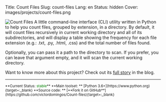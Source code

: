 Title: Count Files
Slug: count-files
Lang: en
Status: hidden
Cover: images/projects/count-files.png

![Count Files]({filename}/images/projects/count-files.png)
A little command-line interface (CLI) utility written in Python to help you count files, grouped by extension, in a directory. By default, it will count files recursively in current working directory and all of its subdirectories, and will display a table showing the frequency for each file extension (e.g.: .txt, .py, .html, .css) and the total number of files found.

Optionally, you can pass it a path to the directory to scan. If you prefer, you can leave that argument empty, and it will scan the current working directory.

Want to know more about this project? Check out its [full story]({filename}/articles/2018/2018-05-01_new_project_count_files.md) in the blog.

<hr>

<small>
**Current Status: <span style="color:green">stable</span>**  
**Main toolset: ** [Python 3.6+](https://www.python.org){target=:_blank}  
**Source code: ** [**Fork it on GitHub**](https://github.com/victordomingos/Count-files){target=:_blank}
</small>

